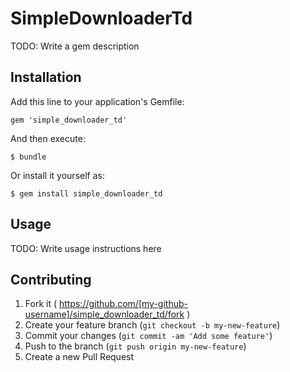 # SimpleDownloaderTd

TODO: Write a gem description

## Installation

Add this line to your application's Gemfile:

    gem 'simple_downloader_td'

And then execute:

    $ bundle

Or install it yourself as:

    $ gem install simple_downloader_td

## Usage

TODO: Write usage instructions here

## Contributing

1. Fork it ( https://github.com/[my-github-username]/simple_downloader_td/fork )
2. Create your feature branch (`git checkout -b my-new-feature`)
3. Commit your changes (`git commit -am 'Add some feature'`)
4. Push to the branch (`git push origin my-new-feature`)
5. Create a new Pull Request
